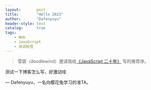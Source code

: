 ```yaml
---
layout:       post
title:        "Hello 2023"
author:       "Dafenyuyu"
header-style: text
catalog:      true
tags:
    - Web
    - JavaScript
    - 测试标签
---
```


> 雪碧（doodlewind）邀请我给[《JavaScript 二十年》](https://zhuanlan.zhihu.com/p/373065151) 写的推荐序。

测试一下博客怎么写，好激动哇

— Dafenyuyu，一名向樱花兔学习的准TA。
